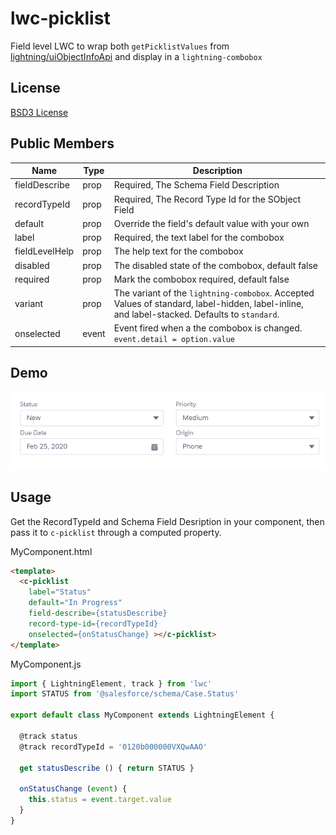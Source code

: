 # lwc-picklist

Field level LWC to wrap both `getPicklistValues` from [lightning/uiObjectInfoApi](https://developer.salesforce.com/docs/component-library/documentation/en/48.0/lwc/lwc.reference_wire_adapters_picklist_values) and display in a `lightning-combobox`

## License

[BSD3 License](./LICENSE)

## Public Members

| Name | Type | Description |
|---|---|---|
| fieldDescribe | prop | Required, The Schema Field Description |
| recordTypeId | prop | Required, The Record Type Id for the SObject Field |
| default | prop | Override the field's default value with your own |
| label | prop | Required, the text label for the combobox |
| fieldLevelHelp | prop | The help text for the combobox |
| disabled | prop | The disabled state of the combobox, default false |
| required | prop | Mark the combobox required, default false |
| variant | prop | The variant of the `lightning-combobox`. Accepted Values of standard, label-hidden, label-inline, and label-stacked. Defaults to `standard`. |
| onselected | event | Event fired when a the combobox is changed. `event.detail = option.value` |

## Demo

![demo](./demo.gif)

## Usage

Get the RecordTypeId and Schema Field Desription in your component, then pass it to `c-picklist` through a computed property.

MyComponent.html
```html
<template>
  <c-picklist
    label="Status"
    default="In Progress"
    field-describe={statusDescribe}
    record-type-id={recordTypeId}
    onselected={onStatusChange} ></c-picklist>
</template>
```

MyComponent.js
```javascript
import { LightningElement, track } from 'lwc'
import STATUS from '@salesforce/schema/Case.Status'

export default class MyComponent extends LightningElement {

  @track status
  @track recordTypeId = '0120b000000VXQwAAO'

  get statusDescribe () { return STATUS }

  onStatusChange (event) {
    this.status = event.target.value
  }
}
```